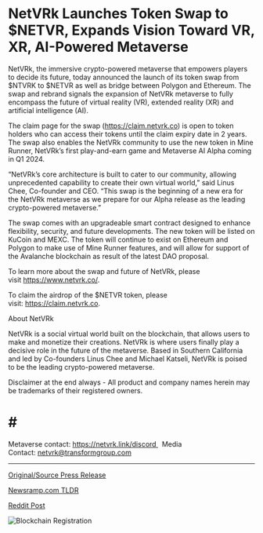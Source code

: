 # NetVRk Launches Token Swap to $NETVR, Expands Vision Toward VR, XR, AI-Powered Metaverse

NetVRk, the immersive crypto-powered metaverse that empowers players to decide its future, today announced the launch of its token swap from $NTVRK to $NETVR as well as bridge between Polygon and Ethereum. The swap and rebrand signals the expansion of NetVRk metaverse to fully encompass the future of virtual reality (VR), extended reality (XR) and artificial intelligence (AI).

The claim page for the swap (https://claim.netvrk.co) is open to token holders who can access their tokens until the claim expiry date in 2 years. The swap also enables the NetVRk community to use the new token in Mine Runner, NetVRk’s first play-and-earn game and Metaverse AI Alpha coming in Q1 2024.

“NetVRk’s core architecture is built to cater to our community, allowing unprecedented capability to create their own virtual world,” said Linus Chee, Co-founder and CEO. “This swap is the beginning of a new era for the NetVRk metaverse as we prepare for our Alpha release as the leading crypto-powered metaverse.”

The swap comes with an upgradeable smart contract designed to enhance flexibility, security, and future developments. The new token will be listed on KuCoin and MEXC. The token will continue to exist on Ethereum and Polygon to make use of Mine Runner features, and will allow for support of the Avalanche blockchain as result of the latest DAO proposal.

To learn more about the swap and future of NetVRk, please visit https://www.netvrk.co/.

To claim the airdrop of the $NETVR token, please visit: https://claim.netvrk.co.

About NetVRk

NetVRk is a social virtual world built on the blockchain, that allows users to make and monetize their creations. NetVRk is where users finally play a decisive role in the future of the metaverse. Based in Southern California and led by Co-founders Linus Chee and Michael Katseli, NetVRk is poised to be the leading crypto-powered metaverse.

Disclaimer at the end always - All product and company names herein may be trademarks of their registered owners.

# # #

Metaverse contact: https://netvrk.link/discord   Media Contact: netvrk@transformgroup.com 

---

[Original/Source Press Release](https://blockchainwire.io/press-release/netvrk-launches-token-swap-to-netvr-expands-vision-toward-vr-xr-ai-powered-metaverse)
                    

[Newsramp.com TLDR](None) 



[Reddit Post](https://www.reddit.com/r/CryptoNewsInfo/comments/1avdryl/netvrk_launches_token_swap_and_bridge_between/) 



![Blockchain Registration](https://cdn.newsramp.app/blockchainwire/qrcode/242/11/lily98Ck.webp)
